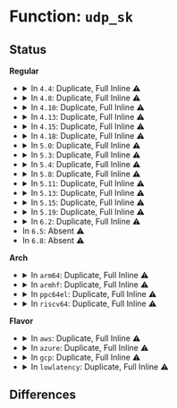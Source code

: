 # Function: <code>udp_sk</code>

## Status
<b>Regular</b>
<ul>
<li>
<details>
<summary>In <code>4.4</code>: Duplicate, Full Inline ⚠️</summary>

**Collision:** Static Duplication

**Inline:** Full

**Transformation:** False

**Instances:**

```
In net/ipv4/udp.c (0)
Location: include/linux/udp.h:76
Inline: True
```
```
In net/ipv4/udplite.c (0)
Location: include/linux/udp.h:76
Inline: True
```
```
In net/ipv4/xfrm4_input.c (0)
Location: include/linux/udp.h:76
Inline: True
```
```
In net/ipv6/ip6_output.c (0)
Location: include/linux/udp.h:76
Inline: True
```
```
In net/ipv6/ipv6_sockglue.c (0)
Location: include/linux/udp.h:76
Inline: True
```
```
In net/ipv6/udp.c (0)
Location: include/linux/udp.h:76
Inline: True
```
```
In net/ipv6/udplite.c (0)
Location: include/linux/udp.h:76
Inline: True
```
</details>
</li>
<li>
<details>
<summary>In <code>4.8</code>: Duplicate, Full Inline ⚠️</summary>

**Collision:** Static Duplication

**Inline:** Full

**Transformation:** False

**Instances:**

```
In net/ipv4/udp.c (0)
Location: include/linux/udp.h:84
Inline: True
```
```
In net/ipv4/udplite.c (0)
Location: include/linux/udp.h:84
Inline: True
```
```
In net/ipv4/udp_offload.c (0)
Location: include/linux/udp.h:84
Inline: True
```
```
In net/ipv4/xfrm4_input.c (0)
Location: include/linux/udp.h:84
Inline: True
```
```
In net/ipv6/ip6_output.c (0)
Location: include/linux/udp.h:84
Inline: True
```
```
In net/ipv6/ipv6_sockglue.c (0)
Location: include/linux/udp.h:84
Inline: True
```
```
In net/ipv6/udp.c (0)
Location: include/linux/udp.h:84
Inline: True
```
```
In net/ipv6/udplite.c (0)
Location: include/linux/udp.h:84
Inline: True
```
</details>
</li>
<li>
<details>
<summary>In <code>4.10</code>: Duplicate, Full Inline ⚠️</summary>

**Collision:** Static Duplication

**Inline:** Full

**Transformation:** False

**Instances:**

```
In net/ipv4/udp.c (0)
Location: include/linux/udp.h:87
Inline: True
```
```
In net/ipv4/udplite.c (0)
Location: include/linux/udp.h:87
Inline: True
```
```
In net/ipv4/udp_offload.c (0)
Location: include/linux/udp.h:87
Inline: True
```
```
In net/ipv4/xfrm4_input.c (0)
Location: include/linux/udp.h:87
Inline: True
```
```
In net/ipv6/ip6_output.c (0)
Location: include/linux/udp.h:87
Inline: True
```
```
In net/ipv6/ipv6_sockglue.c (0)
Location: include/linux/udp.h:87
Inline: True
```
```
In net/ipv6/udp.c (0)
Location: include/linux/udp.h:87
Inline: True
```
```
In net/ipv6/udplite.c (0)
Location: include/linux/udp.h:87
Inline: True
```
</details>
</li>
<li>
<details>
<summary>In <code>4.13</code>: Duplicate, Full Inline ⚠️</summary>

**Collision:** Static Duplication

**Inline:** Full

**Transformation:** False

**Instances:**

```
In net/ipv4/udp.c (0)
Location: include/linux/udp.h:90
Inline: True
```
```
In net/ipv4/udplite.c (0)
Location: include/linux/udp.h:90
Inline: True
```
```
In net/ipv4/udp_offload.c (0)
Location: include/linux/udp.h:90
Inline: True
```
```
In net/ipv4/xfrm4_input.c (0)
Location: include/linux/udp.h:90
Inline: True
```
```
In net/ipv6/ip6_output.c (0)
Location: include/linux/udp.h:90
Inline: True
```
```
In net/ipv6/ipv6_sockglue.c (0)
Location: include/linux/udp.h:90
Inline: True
```
```
In net/ipv6/udp.c (0)
Location: include/linux/udp.h:90
Inline: True
```
```
In net/ipv6/udplite.c (0)
Location: include/linux/udp.h:90
Inline: True
```
</details>
</li>
<li>
<details>
<summary>In <code>4.15</code>: Duplicate, Full Inline ⚠️</summary>

**Collision:** Static Duplication

**Inline:** Full

**Transformation:** False

**Instances:**

```
In net/ipv4/udp.c (0)
Location: include/linux/udp.h:90
Inline: True
```
```
In net/ipv4/udplite.c (0)
Location: include/linux/udp.h:90
Inline: True
```
```
In net/ipv4/udp_offload.c (0)
Location: include/linux/udp.h:90
Inline: True
```
```
In net/ipv4/xfrm4_input.c (0)
Location: include/linux/udp.h:90
Inline: True
```
```
In net/ipv6/ipv6_sockglue.c (0)
Location: include/linux/udp.h:90
Inline: True
```
```
In net/ipv6/udp.c (0)
Location: include/linux/udp.h:90
Inline: True
```
```
In net/ipv6/udplite.c (0)
Location: include/linux/udp.h:90
Inline: True
```
</details>
</li>
<li>
<details>
<summary>In <code>4.18</code>: Duplicate, Full Inline ⚠️</summary>

**Collision:** Static Duplication

**Inline:** Full

**Transformation:** False

**Instances:**

```
In net/ipv4/udp.c (0)
Location: include/linux/udp.h:93
Inline: True
```
```
In net/ipv4/udplite.c (0)
Location: include/linux/udp.h:93
Inline: True
```
```
In net/ipv4/udp_offload.c (0)
Location: include/linux/udp.h:93
Inline: True
```
```
In net/ipv4/xfrm4_input.c (0)
Location: include/linux/udp.h:93
Inline: True
```
```
In net/ipv6/ipv6_sockglue.c (0)
Location: include/linux/udp.h:93
Inline: True
```
```
In net/ipv6/udp.c (0)
Location: include/linux/udp.h:93
Inline: True
```
```
In net/ipv6/udplite.c (0)
Location: include/linux/udp.h:93
Inline: True
```
</details>
</li>
<li>
<details>
<summary>In <code>5.0</code>: Duplicate, Full Inline ⚠️</summary>

**Collision:** Static Duplication

**Inline:** Full

**Transformation:** False

**Instances:**

```
In net/ipv4/udp.c (0)
Location: include/linux/udp.h:100
Inline: True
```
```
In net/ipv4/udplite.c (0)
Location: include/linux/udp.h:100
Inline: True
```
```
In net/ipv4/udp_offload.c (0)
Location: include/linux/udp.h:100
Inline: True
```
```
In net/ipv4/xfrm4_input.c (0)
Location: include/linux/udp.h:100
Inline: True
```
```
In net/ipv6/ipv6_sockglue.c (0)
Location: include/linux/udp.h:100
Inline: True
```
```
In net/ipv6/udp.c (0)
Location: include/linux/udp.h:100
Inline: True
```
```
In net/ipv6/udplite.c (0)
Location: include/linux/udp.h:100
Inline: True
```
</details>
</li>
<li>
<details>
<summary>In <code>5.3</code>: Duplicate, Full Inline ⚠️</summary>

**Collision:** Static Duplication

**Inline:** Full

**Transformation:** False

**Instances:**

```
In net/ipv4/udp.c (0)
Location: include/linux/udp.h:96
Inline: True
```
```
In net/ipv4/udplite.c (0)
Location: include/linux/udp.h:96
Inline: True
```
```
In net/ipv4/udp_offload.c (0)
Location: include/linux/udp.h:96
Inline: True
```
```
In net/ipv4/xfrm4_input.c (0)
Location: include/linux/udp.h:96
Inline: True
```
```
In net/ipv6/ipv6_sockglue.c (0)
Location: include/linux/udp.h:96
Inline: True
```
```
In net/ipv6/udp.c (0)
Location: include/linux/udp.h:96
Inline: True
```
```
In net/ipv6/udplite.c (0)
Location: include/linux/udp.h:96
Inline: True
```
</details>
</li>
<li>
<details>
<summary>In <code>5.4</code>: Duplicate, Full Inline ⚠️</summary>

**Collision:** Static Duplication

**Inline:** Full

**Transformation:** False

**Instances:**

```
In net/ipv4/udp.c (0)
Location: include/linux/udp.h:96
Inline: True
```
```
In net/ipv4/udplite.c (0)
Location: include/linux/udp.h:96
Inline: True
```
```
In net/ipv4/udp_offload.c (0)
Location: include/linux/udp.h:96
Inline: True
```
```
In net/ipv4/xfrm4_input.c (0)
Location: include/linux/udp.h:96
Inline: True
```
```
In net/ipv6/ipv6_sockglue.c (0)
Location: include/linux/udp.h:96
Inline: True
```
```
In net/ipv6/udp.c (0)
Location: include/linux/udp.h:96
Inline: True
```
```
In net/ipv6/udplite.c (0)
Location: include/linux/udp.h:96
Inline: True
```
</details>
</li>
<li>
<details>
<summary>In <code>5.8</code>: Duplicate, Full Inline ⚠️</summary>

**Collision:** Static Duplication

**Inline:** Full

**Transformation:** False

**Instances:**

```
In net/ipv4/udp.c (0)
Location: include/linux/udp.h:96
Inline: True
```
```
In net/ipv4/udplite.c (0)
Location: include/linux/udp.h:96
Inline: True
```
```
In net/ipv4/udp_offload.c (0)
Location: include/linux/udp.h:96
Inline: True
```
```
In net/ipv4/xfrm4_input.c (0)
Location: include/linux/udp.h:96
Inline: True
```
```
In net/ipv6/ipv6_sockglue.c (0)
Location: include/linux/udp.h:96
Inline: True
```
```
In net/ipv6/udp.c (0)
Location: include/linux/udp.h:96
Inline: True
```
```
In net/ipv6/udplite.c (0)
Location: include/linux/udp.h:96
Inline: True
```
```
In net/ipv6/xfrm6_input.c (0)
Location: include/linux/udp.h:96
Inline: True
```
</details>
</li>
<li>
<details>
<summary>In <code>5.11</code>: Duplicate, Full Inline ⚠️</summary>

**Collision:** Static Duplication

**Inline:** Full

**Transformation:** False

**Instances:**

```
In net/ipv4/udp.c (0)
Location: include/linux/udp.h:96
Inline: True
```
```
In net/ipv4/udplite.c (0)
Location: include/linux/udp.h:96
Inline: True
```
```
In net/ipv4/udp_offload.c (0)
Location: include/linux/udp.h:96
Inline: True
```
```
In net/ipv4/xfrm4_input.c (0)
Location: include/linux/udp.h:96
Inline: True
```
```
In net/ipv6/ipv6_sockglue.c (0)
Location: include/linux/udp.h:96
Inline: True
```
```
In net/ipv6/udp.c (0)
Location: include/linux/udp.h:96
Inline: True
```
```
In net/ipv6/udplite.c (0)
Location: include/linux/udp.h:96
Inline: True
```
```
In net/ipv6/xfrm6_input.c (0)
Location: include/linux/udp.h:96
Inline: True
```
</details>
</li>
<li>
<details>
<summary>In <code>5.13</code>: Duplicate, Full Inline ⚠️</summary>

**Collision:** Static Duplication

**Inline:** Full

**Transformation:** False

**Instances:**

```
In net/ipv4/udp.c (0)
Location: include/linux/udp.h:98
Inline: True
```
```
In net/ipv4/udplite.c (0)
Location: include/linux/udp.h:98
Inline: True
```
```
In net/ipv4/udp_offload.c (0)
Location: include/linux/udp.h:98
Inline: True
```
```
In net/ipv4/xfrm4_input.c (0)
Location: include/linux/udp.h:98
Inline: True
```
```
In net/ipv6/ipv6_sockglue.c (0)
Location: include/linux/udp.h:98
Inline: True
```
```
In net/ipv6/udp.c (0)
Location: include/linux/udp.h:98
Inline: True
```
```
In net/ipv6/udplite.c (0)
Location: include/linux/udp.h:98
Inline: True
```
```
In net/ipv6/xfrm6_input.c (0)
Location: include/linux/udp.h:98
Inline: True
```
</details>
</li>
<li>
<details>
<summary>In <code>5.15</code>: Duplicate, Full Inline ⚠️</summary>

**Collision:** Static Duplication

**Inline:** Full

**Transformation:** False

**Instances:**

```
In net/ipv4/udp.c (0)
Location: include/linux/udp.h:98
Inline: True
```
```
In net/ipv4/udplite.c (0)
Location: include/linux/udp.h:98
Inline: True
```
```
In net/ipv4/udp_offload.c (0)
Location: include/linux/udp.h:98
Inline: True
```
```
In net/ipv4/udp_bpf.c (0)
Location: include/linux/udp.h:98
Inline: True
```
```
In net/ipv4/xfrm4_input.c (0)
Location: include/linux/udp.h:98
Inline: True
```
```
In net/ipv6/ipv6_sockglue.c (0)
Location: include/linux/udp.h:98
Inline: True
```
```
In net/ipv6/udp.c (0)
Location: include/linux/udp.h:98
Inline: True
```
```
In net/ipv6/udplite.c (0)
Location: include/linux/udp.h:98
Inline: True
```
```
In net/ipv6/xfrm6_input.c (0)
Location: include/linux/udp.h:98
Inline: True
```
</details>
</li>
<li>
<details>
<summary>In <code>5.19</code>: Duplicate, Full Inline ⚠️</summary>

**Collision:** Static Duplication

**Inline:** Full

**Transformation:** False

**Instances:**

```
In net/ipv4/udp.c (0)
Location: include/linux/udp.h:93
Inline: True
```
```
In net/ipv4/udplite.c (0)
Location: include/linux/udp.h:93
Inline: True
```
```
In net/ipv4/udp_offload.c (0)
Location: include/linux/udp.h:93
Inline: True
```
```
In net/ipv4/udp_bpf.c (0)
Location: include/linux/udp.h:93
Inline: True
```
```
In net/ipv4/xfrm4_input.c (0)
Location: include/linux/udp.h:93
Inline: True
```
```
In net/ipv6/ipv6_sockglue.c (0)
Location: include/linux/udp.h:93
Inline: True
```
```
In net/ipv6/udp.c (0)
Location: include/linux/udp.h:93
Inline: True
```
```
In net/ipv6/udplite.c (0)
Location: include/linux/udp.h:93
Inline: True
```
```
In net/ipv6/xfrm6_input.c (0)
Location: include/linux/udp.h:93
Inline: True
```
</details>
</li>
<li>
<details>
<summary>In <code>6.2</code>: Duplicate, Full Inline ⚠️</summary>

**Collision:** Static Duplication

**Inline:** Full

**Transformation:** False

**Instances:**

```
In net/ipv4/udp.c (0)
Location: include/linux/udp.h:100
Inline: True
```
```
In net/ipv4/udplite.c (0)
Location: include/linux/udp.h:100
Inline: True
```
```
In net/ipv4/udp_offload.c (0)
Location: include/linux/udp.h:100
Inline: True
```
```
In net/ipv4/udp_bpf.c (0)
Location: include/linux/udp.h:100
Inline: True
```
```
In net/ipv4/xfrm4_input.c (0)
Location: include/linux/udp.h:100
Inline: True
```
```
In net/ipv6/ipv6_sockglue.c (0)
Location: include/linux/udp.h:100
Inline: True
```
```
In net/ipv6/udp.c (0)
Location: include/linux/udp.h:100
Inline: True
```
```
In net/ipv6/udplite.c (0)
Location: include/linux/udp.h:100
Inline: True
```
```
In net/ipv6/xfrm6_input.c (0)
Location: include/linux/udp.h:100
Inline: True
```
</details>
</li>
<li>
In <code>6.5</code>: Absent ⚠️
</li>
<li>
In <code>6.8</code>: Absent ⚠️
</li>
</ul>
<b>Arch</b>
<ul>
<li>
<details>
<summary>In <code>arm64</code>: Duplicate, Full Inline ⚠️</summary>

**Collision:** Static Duplication

**Inline:** Full

**Transformation:** False

**Instances:**

```
In net/ipv4/udp.c (0)
Location: include/linux/udp.h:96
Inline: True
```
```
In net/ipv4/udplite.c (0)
Location: include/linux/udp.h:96
Inline: True
```
```
In net/ipv4/udp_offload.c (0)
Location: include/linux/udp.h:96
Inline: True
```
```
In net/ipv4/xfrm4_input.c (0)
Location: include/linux/udp.h:96
Inline: True
```
```
In net/ipv6/ipv6_sockglue.c (0)
Location: include/linux/udp.h:96
Inline: True
```
```
In net/ipv6/udp.c (0)
Location: include/linux/udp.h:96
Inline: True
```
```
In net/ipv6/udplite.c (0)
Location: include/linux/udp.h:96
Inline: True
```
</details>
</li>
<li>
<details>
<summary>In <code>armhf</code>: Duplicate, Full Inline ⚠️</summary>

**Collision:** Static Duplication

**Inline:** Full

**Transformation:** False

**Instances:**

```
In net/ipv4/udp.c (0)
Location: include/linux/udp.h:96
Inline: True
```
```
In net/ipv4/udplite.c (0)
Location: include/linux/udp.h:96
Inline: True
```
```
In net/ipv4/udp_offload.c (0)
Location: include/linux/udp.h:96
Inline: True
```
```
In net/ipv4/xfrm4_input.c (0)
Location: include/linux/udp.h:96
Inline: True
```
```
In net/ipv6/ipv6_sockglue.c (0)
Location: include/linux/udp.h:96
Inline: True
```
```
In net/ipv6/udp.c (0)
Location: include/linux/udp.h:96
Inline: True
```
```
In net/ipv6/udplite.c (0)
Location: include/linux/udp.h:96
Inline: True
```
</details>
</li>
<li>
<details>
<summary>In <code>ppc64el</code>: Duplicate, Full Inline ⚠️</summary>

**Collision:** Static Duplication

**Inline:** Full

**Transformation:** False

**Instances:**

```
In net/ipv4/udp.c (0)
Location: include/linux/udp.h:96
Inline: True
```
```
In net/ipv4/udplite.c (0)
Location: include/linux/udp.h:96
Inline: True
```
```
In net/ipv4/udp_offload.c (0)
Location: include/linux/udp.h:96
Inline: True
```
```
In net/ipv4/xfrm4_input.c (0)
Location: include/linux/udp.h:96
Inline: True
```
```
In net/ipv6/ipv6_sockglue.c (0)
Location: include/linux/udp.h:96
Inline: True
```
```
In net/ipv6/udp.c (0)
Location: include/linux/udp.h:96
Inline: True
```
```
In net/ipv6/udplite.c (0)
Location: include/linux/udp.h:96
Inline: True
```
</details>
</li>
<li>
<details>
<summary>In <code>riscv64</code>: Duplicate, Full Inline ⚠️</summary>

**Collision:** Static Duplication

**Inline:** Full

**Transformation:** False

**Instances:**

```
In net/ipv4/udp.c (0)
Location: include/linux/udp.h:96
Inline: True
```
```
In net/ipv4/udplite.c (0)
Location: include/linux/udp.h:96
Inline: True
```
```
In net/ipv4/udp_offload.c (0)
Location: include/linux/udp.h:96
Inline: True
```
```
In net/ipv4/xfrm4_input.c (0)
Location: include/linux/udp.h:96
Inline: True
```
```
In net/ipv6/ipv6_sockglue.c (0)
Location: include/linux/udp.h:96
Inline: True
```
```
In net/ipv6/udp.c (0)
Location: include/linux/udp.h:96
Inline: True
```
```
In net/ipv6/udplite.c (0)
Location: include/linux/udp.h:96
Inline: True
```
</details>
</li>
</ul>
<b>Flavor</b>
<ul>
<li>
<details>
<summary>In <code>aws</code>: Duplicate, Full Inline ⚠️</summary>

**Collision:** Static Duplication

**Inline:** Full

**Transformation:** False

**Instances:**

```
In net/ipv4/udp.c (0)
Location: include/linux/udp.h:96
Inline: True
```
```
In net/ipv4/udplite.c (0)
Location: include/linux/udp.h:96
Inline: True
```
```
In net/ipv4/udp_offload.c (0)
Location: include/linux/udp.h:96
Inline: True
```
```
In net/ipv4/xfrm4_input.c (0)
Location: include/linux/udp.h:96
Inline: True
```
```
In net/ipv6/ipv6_sockglue.c (0)
Location: include/linux/udp.h:96
Inline: True
```
```
In net/ipv6/udp.c (0)
Location: include/linux/udp.h:96
Inline: True
```
```
In net/ipv6/udplite.c (0)
Location: include/linux/udp.h:96
Inline: True
```
</details>
</li>
<li>
<details>
<summary>In <code>azure</code>: Duplicate, Full Inline ⚠️</summary>

**Collision:** Static Duplication

**Inline:** Full

**Transformation:** False

**Instances:**

```
In net/ipv4/udp.c (0)
Location: include/linux/udp.h:96
Inline: True
```
```
In net/ipv4/udplite.c (0)
Location: include/linux/udp.h:96
Inline: True
```
```
In net/ipv4/udp_offload.c (0)
Location: include/linux/udp.h:96
Inline: True
```
```
In net/ipv4/udp_tunnel.c (0)
Location: include/linux/udp.h:96
Inline: True
```
```
In net/ipv4/xfrm4_input.c (0)
Location: include/linux/udp.h:96
Inline: True
```
```
In net/ipv6/ipv6_sockglue.c (0)
Location: include/linux/udp.h:96
Inline: True
```
```
In net/ipv6/udp.c (0)
Location: include/linux/udp.h:96
Inline: True
```
```
In net/ipv6/udplite.c (0)
Location: include/linux/udp.h:96
Inline: True
```
```
In net/ipv6/ip6_udp_tunnel.c (0)
Location: include/linux/udp.h:96
Inline: True
```
</details>
</li>
<li>
<details>
<summary>In <code>gcp</code>: Duplicate, Full Inline ⚠️</summary>

**Collision:** Static Duplication

**Inline:** Full

**Transformation:** False

**Instances:**

```
In net/ipv4/udp.c (0)
Location: include/linux/udp.h:96
Inline: True
```
```
In net/ipv4/udplite.c (0)
Location: include/linux/udp.h:96
Inline: True
```
```
In net/ipv4/udp_offload.c (0)
Location: include/linux/udp.h:96
Inline: True
```
```
In net/ipv4/xfrm4_input.c (0)
Location: include/linux/udp.h:96
Inline: True
```
```
In net/ipv6/ipv6_sockglue.c (0)
Location: include/linux/udp.h:96
Inline: True
```
```
In net/ipv6/udp.c (0)
Location: include/linux/udp.h:96
Inline: True
```
```
In net/ipv6/udplite.c (0)
Location: include/linux/udp.h:96
Inline: True
```
</details>
</li>
<li>
<details>
<summary>In <code>lowlatency</code>: Duplicate, Full Inline ⚠️</summary>

**Collision:** Static Duplication

**Inline:** Full

**Transformation:** False

**Instances:**

```
In net/ipv4/udp.c (0)
Location: include/linux/udp.h:96
Inline: True
```
```
In net/ipv4/udplite.c (0)
Location: include/linux/udp.h:96
Inline: True
```
```
In net/ipv4/udp_offload.c (0)
Location: include/linux/udp.h:96
Inline: True
```
```
In net/ipv4/xfrm4_input.c (0)
Location: include/linux/udp.h:96
Inline: True
```
```
In net/ipv6/ipv6_sockglue.c (0)
Location: include/linux/udp.h:96
Inline: True
```
```
In net/ipv6/udp.c (0)
Location: include/linux/udp.h:96
Inline: True
```
```
In net/ipv6/udplite.c (0)
Location: include/linux/udp.h:96
Inline: True
```
</details>
</li>
</ul>

## Differences
